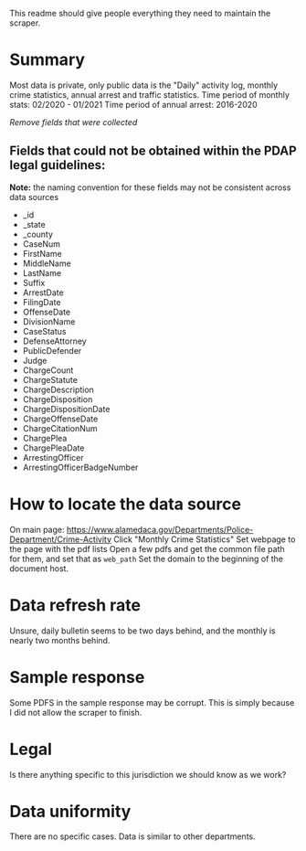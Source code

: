 This readme should give people everything they need to maintain the scraper.

# Summary
Most data is private, only public data is the "Daily" activity log, monthly crime statistics, annual arrest and traffic statistics.
Time period of monthly stats: 02/2020 - 01/2021
Time period of annual arrest: 2016-2020

_Remove fields that were collected_
## Fields that could not be obtained within the PDAP legal guidelines:
**Note:** the naming convention for these fields may not be consistent across data sources
* _id
* _state
* _county
* CaseNum
* FirstName
* MiddleName
* LastName
* Suffix
* ArrestDate
* FilingDate
* OffenseDate
* DivisionName
* CaseStatus
* DefenseAttorney
* PublicDefender
* Judge
* ChargeCount
* ChargeStatute
* ChargeDescription
* ChargeDisposition
* ChargeDispositionDate
* ChargeOffenseDate
* ChargeCitationNum
* ChargePlea
* ChargePleaDate
* ArrestingOfficer
* ArrestingOfficerBadgeNumber

# How to locate the data source
On main page: https://www.alamedaca.gov/Departments/Police-Department/Crime-Activity
Click "Monthly Crime Statistics"
Set webpage to the page with the pdf lists
Open a few pdfs and get the common file path for them, and set that as `web_path`
Set the domain to the beginning of the document host.

# Data refresh rate
Unsure, daily bulletin seems to be two days behind, and the monthly is nearly two months behind.

# Sample response
Some PDFS in the sample response may be corrupt. This is simply because I did not allow the scraper to finish.

# Legal
Is there anything specific to this jurisdiction we should know as we work?

# Data uniformity
There are no specific cases. Data is similar to other departments.
